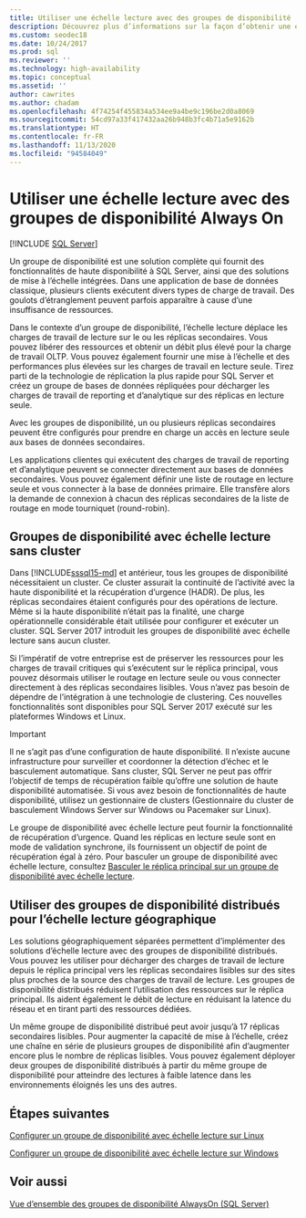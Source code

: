 ```yaml
---
title: Utiliser une échelle lecture avec des groupes de disponibilité
description: Découvrez plus d’informations sur la façon d’obtenir une échelle lecture lors de l’utilisation de groupes de disponibilité Always On, et sur l’utilisation de groupes de disponibilité distribués pour l’échelle lecture géographique.
ms.custom: seodec18
ms.date: 10/24/2017
ms.prod: sql
ms.reviewer: ''
ms.technology: high-availability
ms.topic: conceptual
ms.assetid: ''
author: cawrites
ms.author: chadam
ms.openlocfilehash: 4f74254f455834a534ee9a4be9c196be2d0a8069
ms.sourcegitcommit: 54cd97a33f417432aa26b948b3fc4b71a5e9162b
ms.translationtype: HT
ms.contentlocale: fr-FR
ms.lasthandoff: 11/13/2020
ms.locfileid: "94584049"
---
```

# <a name="use-read-scale-with-always-on-availability-groups"></a>Utiliser une échelle lecture avec des groupes de disponibilité Always On
[!INCLUDE [SQL Server](../../../includes/applies-to-version/sqlserver.md)]

Un groupe de disponibilité est une solution complète qui fournit des fonctionnalités de haute disponibilité à SQL Server, ainsi que des solutions de mise à l’échelle intégrées. Dans une application de base de données classique, plusieurs clients exécutent divers types de charge de travail. Des goulots d’étranglement peuvent parfois apparaître à cause d’une insuffisance de ressources. 

Dans le contexte d’un groupe de disponibilité, l’échelle lecture déplace les charges de travail de lecture sur le ou les réplicas secondaires. Vous pouvez libérer des ressources et obtenir un débit plus élevé pour la charge de travail OLTP. Vous pouvez également fournir une mise à l’échelle et des performances plus élevées sur les charges de travail en lecture seule. Tirez parti de la technologie de réplication la plus rapide pour SQL Server et créez un groupe de bases de données répliquées pour décharger les charges de travail de reporting et d’analytique sur des réplicas en lecture seule.

Avec les groupes de disponibilité, un ou plusieurs réplicas secondaires peuvent être configurés pour prendre en charge un accès en lecture seule aux bases de données secondaires.

Les applications clientes qui exécutent des charges de travail de reporting et d’analytique peuvent se connecter directement aux bases de données secondaires. Vous pouvez également définir une liste de routage en lecture seule et vous connecter à la base de données primaire. Elle transfère alors la demande de connexion à chacun des réplicas secondaires de la liste de routage en mode tourniquet (round-robin).

## <a name="read-scale-availability-groups-without-cluster"></a>Groupes de disponibilité avec échelle lecture sans cluster

Dans [!INCLUDE[sssql15-md](../../../includes/sssql15-md.md)] et antérieur, tous les groupes de disponibilité nécessitaient un cluster. Ce cluster assurait la continuité de l’activité avec la haute disponibilité et la récupération d’urgence (HADR). De plus, les réplicas secondaires étaient configurés pour des opérations de lecture. Même si la haute disponibilité n’était pas la finalité, une charge opérationnelle considérable était utilisée pour configurer et exécuter un cluster. SQL Server 2017 introduit les groupes de disponibilité avec échelle lecture sans aucun cluster. 

Si l’impératif de votre entreprise est de préserver les ressources pour les charges de travail critiques qui s’exécutent sur le réplica principal, vous pouvez désormais utiliser le routage en lecture seule ou vous connecter directement à des réplicas secondaires lisibles. Vous n’avez pas besoin de dépendre de l’intégration à une technologie de clustering. Ces nouvelles fonctionnalités sont disponibles pour SQL Server 2017 exécuté sur les plateformes Windows et Linux.

>[!IMPORTANT]
>Il ne s’agit pas d’une configuration de haute disponibilité. Il n’existe aucune infrastructure pour surveiller et coordonner la détection d’échec et le basculement automatique. Sans cluster, SQL Server ne peut pas offrir l’objectif de temps de récupération faible qu’offre une solution de haute disponibilité automatisée. Si vous avez besoin de fonctionnalités de haute disponibilité, utilisez un gestionnaire de clusters (Gestionnaire du cluster de basculement Windows Server sur Windows ou Pacemaker sur Linux).
>
>Le groupe de disponibilité avec échelle lecture peut fournir la fonctionnalité de récupération d’urgence. Quand les réplicas en lecture seule sont en mode de validation synchrone, ils fournissent un objectif de point de récupération égal à zéro. Pour basculer un groupe de disponibilité avec échelle lecture, consultez [Basculer le réplica principal sur un groupe de disponibilité avec échelle lecture](perform-a-planned-manual-failover-of-an-availability-group-sql-server.md#ReadScaleOutOnly).

## <a name="use-distributed-availability-groups-for-geographic-read-scale"></a>Utiliser des groupes de disponibilité distribués pour l’échelle lecture géographique

Les solutions géographiquement séparées permettent d’implémenter des solutions d’échelle lecture avec des groupes de disponibilité distribués. Vous pouvez les utiliser pour décharger des charges de travail de lecture depuis le réplica principal vers les réplicas secondaires lisibles sur des sites plus proches de la source des charges de travail de lecture. Les groupes de disponibilité distribués réduisent l’utilisation des ressources sur le réplica principal. Ils aident également le débit de lecture en réduisant la latence du réseau et en tirant parti des ressources dédiées.

Un même groupe de disponibilité distribué peut avoir jusqu’à 17 réplicas secondaires lisibles. Pour augmenter la capacité de mise à l’échelle, créez une chaîne en série de plusieurs groupes de disponibilité afin d’augmenter encore plus le nombre de réplicas lisibles. Vous pouvez également déployer deux groupes de disponibilité distribués à partir du même groupe de disponibilité pour atteindre des lectures à faible latence dans les environnements éloignés les uns des autres.




## <a name="next-steps"></a>Étapes suivantes

[Configurer un groupe de disponibilité avec échelle lecture sur Linux](../../../linux/sql-server-linux-availability-group-configure-rs.md)

[Configurer un groupe de disponibilité avec échelle lecture sur Windows](../../../database-engine/availability-groups/windows/configure-read-scale-availability-groups.md)

## <a name="see-also"></a>Voir aussi

 [Vue d’ensemble des groupes de disponibilité AlwaysOn &#40;SQL Server&#41;](../../../database-engine/availability-groups/windows/overview-of-always-on-availability-groups-sql-server.md)
